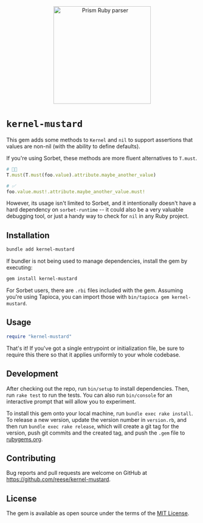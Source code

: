 <div align="center">
  <img alt="Prism Ruby parser" height="256px" src="https://github.com/reese/kernel-mustard/blob/main/assets/colonel-mustard.jpeg?raw=true">
</div>

# `kernel-mustard`

This gem adds some methods to `Kernel` and `nil` to support assertions that values are non-nil (with the ability to define defaults).

If you're using Sorbet, these methods are more fluent alternatives to `T.must`.

```ruby
# 😵‍💫
T.must(T.must(foo.value).attribute.maybe_another_value)

# ✅
foo.value.must!.attribute.maybe_another_value.must!
```

However, its usage isn't limited to Sorbet, and it intentionally doesn't have a hard dependency on `sorbet-runtime` -- it could also be a very valuable debugging tool, or just a handy way to check for `nil` in any Ruby project.

## Installation

```bash
bundle add kernel-mustard
```

If bundler is not being used to manage dependencies, install the gem by executing:

```bash
gem install kernel-mustard
```

For Sorbet users, there are `.rbi` files included with the gem. Assuming you're using Tapioca, you can import those with `bin/tapioca gem kernel-mustard`.

## Usage

```ruby
require "kernel-mustard"
```

That's it! If you've got a single entrypoint or initialization file, be sure to require this there so that it applies uniformly to your whole codebase.

## Development

After checking out the repo, run `bin/setup` to install dependencies. Then, run `rake test` to run the tests. You can also run `bin/console` for an interactive prompt that will allow you to experiment.

To install this gem onto your local machine, run `bundle exec rake install`. To release a new version, update the version number in `version.rb`, and then run `bundle exec rake release`, which will create a git tag for the version, push git commits and the created tag, and push the `.gem` file to [rubygems.org](https://rubygems.org).

## Contributing

Bug reports and pull requests are welcome on GitHub at https://github.com/reese/kernel-mustard.

## License

The gem is available as open source under the terms of the [MIT License](https://opensource.org/licenses/MIT).
